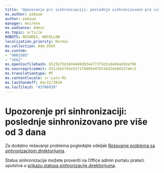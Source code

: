 ```yaml
---
title: 'Upozorenje pri sinhronizaciji: poslednje sinhronizovano pre više od 3 dana'
ms.author: pebaum
author: pebaum
manager: mnirkhe
ms.audience: Admin
ms.topic: article
ROBOTS: NOINDEX, NOFOLLOW
localization_priority: Normal
ms.collection: Adm_O365
ms.custom:
- "9001505"
- "3562"
ms.openlocfilehash: b515b75d1694488d034e773f3d2ad4d4ab58af96
ms.sourcegitcommit: 631cbb5f03e5371f0995e976536d24e9d13746c3
ms.translationtype: MT
ms.contentlocale: sr-Latn-RS
ms.lasthandoff: 04/22/2020
ms.locfileid: "43766939"
---
```

# <a name="sync-warning-last-synced-more-than-3-days-ago"></a>Upozorenje pri sinhronizaciji: poslednje sinhronizovano pre više od 3 dana

Za dodatno rešavanje problema pogledajte odeljak [Rešavanje problema sa sinhronizacijom direktorijuma](https://docs.microsoft.com/office365/enterprise/fix-problems-with-directory-synchronization).

Status sinhronizacije možete proveriti na Office admin portalu prateći uputstva u [prikazu statusa sinhronizacije direktorijuma](https://docs.microsoft.com/office365/enterprise/view-directory-synchronization-status).

